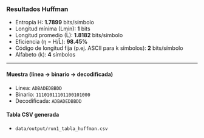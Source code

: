 ### Resultados Huffman

- Entropía H: **1.7899** bits/símbolo
- Longitud mínima (Lmin): **1** bits
- Longitud promedio (L̄): **1.8182** bits/símbolo
- Eficiencia (η = H/L̄): **98.45%**
- Código de longitud fija (p.ej. ASCII para k símbolos): **2** bits/símbolo
- Alfabeto (k): **4** símbolos

---

#### Muestra (línea → binario → decodificada)

- Línea: `ADBADEDBBDD`
- Binario: `11101011101100101000`
- Decodificada: `ADBADEDBBDD`

#### Tabla CSV generada
- `data/output/run1_tabla_huffman.csv`